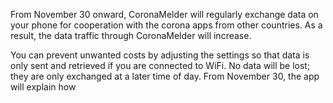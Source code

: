 From November 30 onward, CoronaMelder will regularly exchange data on your phone for cooperation with the corona apps from other countries. As a result, the data traffic through CoronaMelder will increase.

You can prevent unwanted costs by adjusting the settings so that data is only sent and retrieved if you are connected to WiFi. No data will be lost; they are only exchanged at a later time of day. From November 30, the app will explain how

